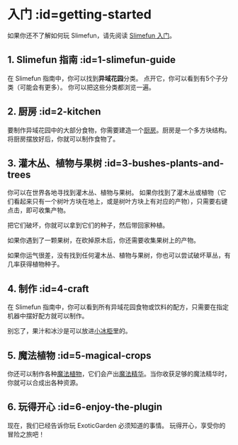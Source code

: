 # 入门 :id=getting-started

如果你还不了解如何玩 Slimefun，请先阅读 [Slimefun 入门](https://slimefun.guizhanss.wiki/#/Getting-Started)。

## 1. Slimefun 指南 :id=1-slimefun-guide

在 Slimefun 指南中，你可以找到**异域花园**分类。
点开它，你可以看到有5个子分类（可能会有更多）。
你可以把这些分类都浏览一遍。

## 2. 厨房 :id=2-kitchen

要制作异域花园中的大部分食物，你需要建造一个[厨房](./Kitchen)。厨房是一个多方块结构。
将厨房摆放好后，你就可以制作食物了。

## 3. 灌木丛、植物与果树 :id=3-bushes-plants-and-trees

你可以在世界各地寻找到灌木丛、植物与果树。
如果你找到了灌木丛或植物（它们看起来只有一个树叶方块在地上，或是树叶方块上有对应的产物），只需要右键点击，即可收集产物。

把它们破坏，你就可以拿到它们的种子，然后带回家种植。

如果你遇到了一颗果树，在砍掉原木后，你还需要收集果树上的产物。

如果你运气很差，没有找到任何灌木丛、植物与果树，你也可以尝试破坏草丛，有几率获得植物种子。

## 4. 制作 :id=4-craft

在 Slimefun 指南中，你可以看到所有异域花园食物或饮料的配方，只需要在指定机器中摆好配方就可以制作。

别忘了，果汁和冰沙是可以放进[小冰柜](https://slimefun.guizhanss.wiki/#/Cooler)里的。

## 5. 魔法植物 :id=5-magical-crops

你还可以制作各种[魔法植物](./Magical-Plants)，它们会产出[魔法精华](./Magical-Plants#usage)。当你收获足够的魔法精华时，你就可以合成出各种资源。

## 6. 玩得开心 :id=6-enjoy-the-plugin

现在，我们已经告诉你玩 ExoticGarden 必须知道的事情。
玩得开心，享受你的冒险之旅吧！
